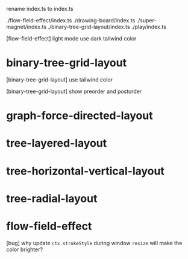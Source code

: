 rename index.ts to index.ts

./flow-field-effect/index.ts
./drawing-board/index.ts
./super-magnet/index.ts
./binary-tree-grid-layout/index.ts
./play/index.ts

[flow-field-effect] light mode use dark tailwind color

# binary-tree-grid-layout

[binary-tree-grid-layout] use tailwind color

[binary-tree-grid-layout] show preorder and postorder

# graph-force-directed-layout

# tree-layered-layout

# tree-horizontal-vertical-layout

# tree-radial-layout

# flow-field-effect

[bug] why update `ctx.strokeStyle` during window `resize` will make the color brighter?

